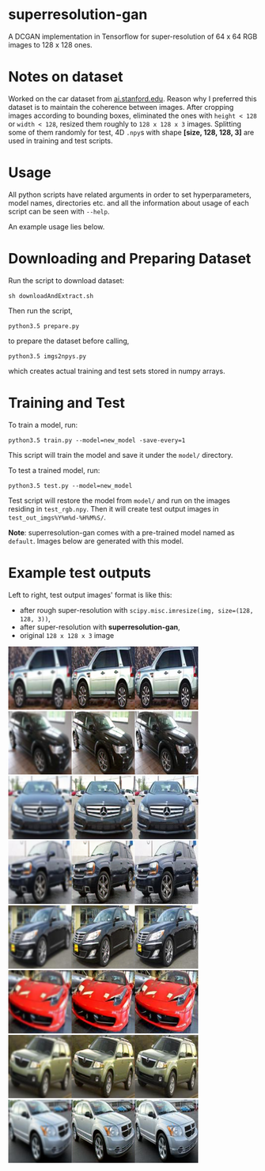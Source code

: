 # superresolution-gan
A DCGAN implementation in Tensorflow for super-resolution of 64 x 64 RGB images to 128 x 128 ones.

# Notes on dataset

Worked on the car dataset from [ai.stanford.edu](http://ai.stanford.edu/~jkrause/cars/car_dataset.html).
Reason why I preferred this dataset is to maintain the coherence between images.
After cropping images according to bounding boxes, eliminated the ones with ```height < 128``` or ```width < 128```, resized them roughly to ```128 x 128 x 3``` images.
Splitting some of them randomly for test, 4D ```.npy```s with shape **[size, 128, 128, 3]** are used in training and test scripts.

# Usage

All python scripts have related arguments in order to set hyperparameters, model names, directories etc. and all the information about usage of each script can be seen with ```--help```.

An example usage lies below.

# Downloading and Preparing Dataset

Run the script to download dataset:

```
sh downloadAndExtract.sh
```

Then run the script,

```
python3.5 prepare.py
```

to prepare the dataset before calling,

```
python3.5 imgs2npys.py
```

which creates actual training and test sets stored in numpy arrays.

# Training and Test

To train a model, run:

```
python3.5 train.py --model=new_model -save-every=1
```

This script will train the model and save it under the ```model/```  directory.

To test a trained model, run:

```
python3.5 test.py --model=new_model
```

Test script will restore the model from ```model/``` and run on the images residing in ```test_rgb.npy```.
Then it will create test output images in ```test_out_imgs%Y%m%d-%H%M%S/```. 

**Note**: superresolution-gan comes with a pre-trained model named as ```default```. Images below are generated with this model.

# Example test outputs

Left to right, test output images' format is like this:
 - after rough super-resolution with ```scipy.misc.imresize(img, size=(128, 128, 3))```,
 - after super-resolution with **superresolution-gan**,
 - original ```128 x 128 x 3``` image
 
 ![](example_test_imgs/img0.png)
 ![](example_test_imgs/img1.png)
 ![](example_test_imgs/img2.png)
 ![](example_test_imgs/img3.png)
 ![](example_test_imgs/img4.png)
 ![](example_test_imgs/img5.png)
 ![](example_test_imgs/img6.png)
 ![](example_test_imgs/img7.png)

